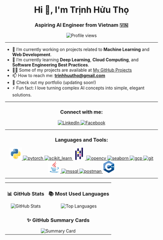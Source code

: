 <h1 align="center">Hi 👋, I'm Trịnh Hửu Thọ</h1>
<h3 align="center">Aspiring AI Engineer from Vietnam 🇻🇳</h3>

<p align="center">
  <img src="https://komarev.com/ghpvc/?username=trinhhuutho&label=Profile%20views&color=0e75b6&style=flat" alt="Profile views" />
</p>

---

- 🔭 I’m currently working on projects related to **Machine Learning** and **Web Development**.
- 🌱 I’m currently learning **Deep Learning**, **Cloud Computing**, and **Software Engineering Best Practices**.
- 👨‍💻 Some of my projects are available at [My GitHub Projects](https://github.com/trinhhuutho?tab=repositories)
- 📫 How to reach me: **trinhhuutho@gmail.com**
- 📄 Check out my portfolio (updating soon!)
- ⚡ Fun fact: I love turning complex AI concepts into simple, elegant solutions.

---

<h3 align="center">Connect with me:</h3>
<p align="center">
  <a href="https://linkedin.com/in/thọ-trịnh-b48755236" target="_blank">
    <img src="https://raw.githubusercontent.com/rahuldkjain/github-profile-readme-generator/master/src/images/icons/Social/linked-in-alt.svg" alt="LinkedIn" height="30" width="40" />
  </a>
  <!-- <a href="https://kaggle.com/your-kaggle-here" target="_blank">
    <img src="https://raw.githubusercontent.com/rahuldkjain/github-profile-readme-generator/master/src/images/icons/Social/kaggle.svg" alt="Kaggle" height="30" width="40" />
  </a> -->
  <a href="https://www.facebook.com/tho.trinh.56614/" target="_blank">
    <img src="https://raw.githubusercontent.com/rahuldkjain/github-profile-readme-generator/master/src/images/icons/Social/facebook.svg" alt="Facebook" height="30" width="40" />
  </a>
</p>

---

<h3 align="center">Languages and Tools:</h3>
<p align="center">
  <a href="https://www.python.org" target="_blank" rel="noreferrer"> <img src="https://raw.githubusercontent.com/devicons/devicon/master/icons/python/python-original.svg" alt="python" width="40" height="40"/> </a> 
    <a href="https://pytorch.org/" target="_blank" rel="noreferrer"> <img src="https://www.vectorlogo.zone/logos/pytorch/pytorch-icon.svg" alt="pytorch" width="40" height="40"/> </a> 
    <a href="https://scikit-learn.org/" target="_blank" rel="noreferrer"> <img src="https://upload.wikimedia.org/wikipedia/commons/0/05/Scikit_learn_logo_small.svg" alt="scikit_learn" width="40" height="40"/> </a>  
    <a href="https://pandas.pydata.org/" target="_blank" rel="noreferrer"> <img src="https://raw.githubusercontent.com/devicons/devicon/2ae2a900d2f041da66e950e4d48052658d850630/icons/pandas/pandas-original.svg" alt="pandas" width="40" height="40"/> </a>
    <a href="https://opencv.org/" target="_blank" rel="noreferrer"> <img src="https://www.vectorlogo.zone/logos/opencv/opencv-icon.svg" alt="opencv" width="40" height="40"/> </a> 
    <a href="https://seaborn.pydata.org/" target="_blank" rel="noreferrer"> <img src="https://seaborn.pydata.org/_images/logo-mark-lightbg.svg" alt="seaborn" width="40" height="40"/> </a>
    <a href="https://cloud.google.com" target="_blank" rel="noreferrer"> <img src="https://www.vectorlogo.zone/logos/google_cloud/google_cloud-icon.svg" alt="gcp" width="40" height="40"/> </a> 
    <a href="https://git-scm.com/" target="_blank" rel="noreferrer"> <img src="https://www.vectorlogo.zone/logos/git-scm/git-scm-icon.svg" alt="git" width="40" height="40"/> </a> 
    <a href="https://www.java.com" target="_blank" rel="noreferrer"> <img src="https://raw.githubusercontent.com/devicons/devicon/master/icons/java/java-original.svg" alt="java" width="40" height="40"/> </a> 
    <a href="https://www.microsoft.com/en-us/sql-server" target="_blank" rel="noreferrer"> <img src="https://www.svgrepo.com/show/303229/microsoft-sql-server-logo.svg" alt="mssql" width="40" height="40"/> </a> 
    <a href="https://postman.com" target="_blank" rel="noreferrer"> <img src="https://www.vectorlogo.zone/logos/getpostman/getpostman-icon.svg" alt="postman" width="40" height="40"/> </a> 
    <a href="https://www.w3schools.com/cpp/" target="_blank" rel="noreferrer"> <img src="https://raw.githubusercontent.com/devicons/devicon/master/icons/cplusplus/cplusplus-original.svg" alt="cplusplus" width="40" height="40"/> </a> 
</p>

---

<!-- <h3 align="center">Support my work:</h3>
<p align="center">
  <a href="https://www.buymeacoffee.com/your-buymeacoffee-link" target="_blank">
    <img src="https://cdn.buymeacoffee.com/buttons/v2/default-yellow.png" height="50" width="210" alt="Buy Me A Coffee" />
  </a>
</p>

--- -->

<table align="center">
  <tr>
    <td align="center">
      <h3>📊 GitHub Stats</h3>
      <img src="https://github-readme-stats.vercel.app/api?username=trinhhuutho&show_icons=true&theme=github_dark" alt="GitHub Stats" />
    </td>
    <td align="center">
      <h3>📚 Most Used Languages</h3>
      <img src="https://github-readme-stats.vercel.app/api/top-langs/?username=trinhhuutho&layout=compact&theme=github_dark" alt="Top Languages" />
    </td>
  </tr>
  <tr>
    <td colspan="2" align="center">
      <h3>✨ GitHub Summary Cards</h3>
      <img src="https://github-profile-summary-cards.vercel.app/api/cards/profile-details?username=trinhhuutho&theme=github_dark" alt="Summary Card" />
    </td>
  </tr>
</table>
